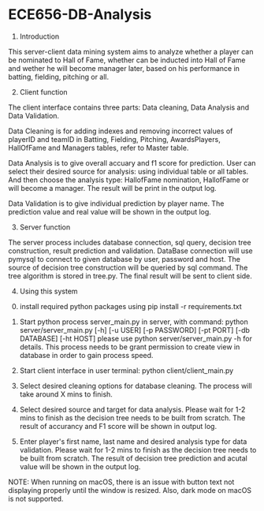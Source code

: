 # ECE656-DB-Analysis

1. Introduction

This server-client data mining system aims to analyze whether a player can be nominated to Hall of Fame, whether can be inducted into Hall of Fame and wether he will become manager later, based on his performance in batting, fielding, pitching or all. 

2. Client function

The client interface contains three parts: Data cleaning, Data Analysis and Data Validation. 

Data Cleaning is for adding indexes and removing incorrect values of playerID and teamID in Batting, Fielding, Pitching, AwardsPlayers, HallOfFame and Managers tables, refer to Master table. 

Data Analysis is to give overall accuary and f1 score for prediction. User can select their desired source for analysis: using individual table or all tables. And then choose the analysis type: HallofFame nomination, HallofFame or will become a manager. The result will be print in the output log. 

Data Validation is to give individual prediction by player name. The prediction value and real value will be shown in the output log.

3. Server function

The server process includes database connection, sql query, decision tree construction, result prediction and validation. DataBase connection will use pymysql to connect to given database by user, password and host. The source of decision tree construction will be queried by sql command. The tree algorithm is stored in tree.py. The final result will be sent to client side.

4. Using this system

0) install required python packages using pip install -r requirements.txt

1) Start python process server_main.py in server, with command:
    python server/server_main.py [-h] [-u USER] [-p PASSWORD] [-pt PORT] [-db DATABASE] [-ht HOST]
    please use python server/server_main.py -h for details. This process needs to be grant permission to create view in database in order to gain process speed. 

2) Start client interface in user terminal:
    python client/client_main.py

3) Select desired cleaning options for database cleaning. The process will take around X mins to finish.

4) Select desired source and target for data analysis. Please wait for 1-2 mins to finish as the decision tree needs to be built from scratch. The result of accurancy and F1 score will be shown in output log. 

5) Enter player's first name, last name and desired analysis type for data validation. Please wait for 1-2 mins to finish as the decision tree needs to be built from scratch. The result of decision tree prediction and acutal value will be shown in the output log. 


NOTE: When running on macOS, there is an issue with button text not displaying properly until the window is resized. Also, dark mode on macOS is not supported.